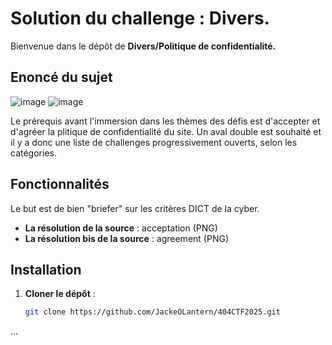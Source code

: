 # Solution du challenge : Divers.

Bienvenue dans le dépôt de **Divers/Politique de confidentialité.**

## Enoncé du sujet
![image](assets/images/acceptation.png)
![image](assets/images/agreement.png)

Le prérequis avant l'immersion dans les thèmes des défis est d'accepter et d'agréer la plitique de confidentialité du site. Un aval double est souhaité et il y a donc une liste de challenges progressivement ouverts, selon les catégories.

## Fonctionnalités

Le but est de bien "briefer" sur les critères DICT de la cyber.

- **La résolution de la source** : acceptation (PNG)
- **La résolution bis de la source** : agreement (PNG)

## Installation

1. **Cloner le dépôt** :
   ```bash
   git clone https://github.com/JackeOLantern/404CTF2025.git

...
